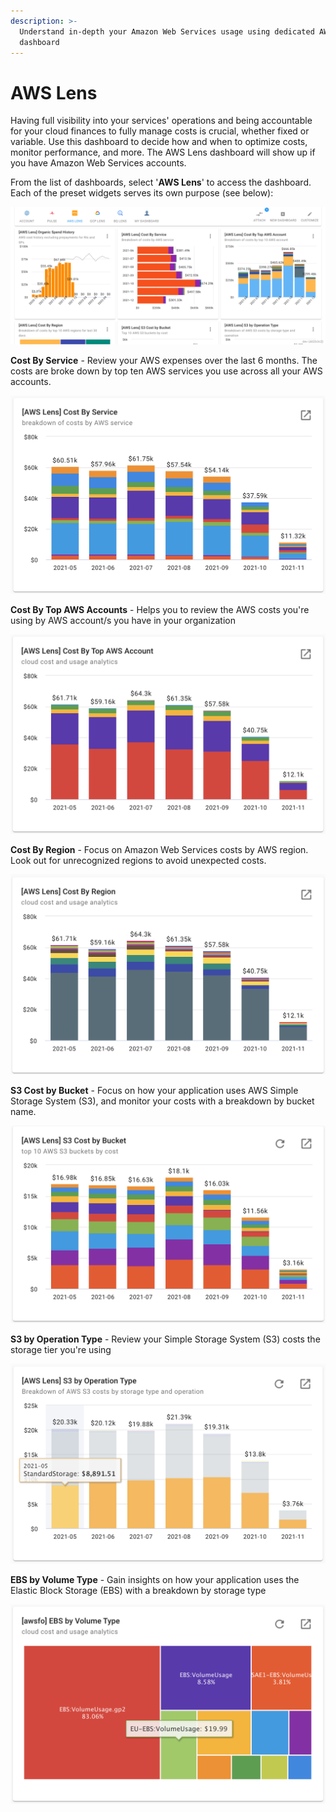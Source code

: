 ```yaml
---
description: >-
  Understand in-depth your Amazon Web Services usage using dedicated AWS Lens
  dashboard
---
```


# AWS Lens

Having full visibility into your services' operations and being accountable for your cloud finances to fully manage costs is crucial, whether fixed or variable. Use this dashboard to decide how and when to optimize costs, monitor performance, and more. The AWS Lens dashboard will show up if you have Amazon Web Services accounts.

From the list of dashboards, select '**AWS Lens**' to access the dashboard. Each of the preset widgets serves its own purpose (see below):

![A screenshot showing the _AWS Lens_ dashboard](../.gitbook/assets/cmp-dashboard-aws-lens.png)

**Cost By Service** - Review your AWS expenses over the last 6 months. The costs are broke down by top ten AWS services you use across all your AWS accounts.

![A screenshot of the Cost By Service report](../.gitbook/assets/cmp-cost-by-service-report.png)

**Cost By Top AWS Accounts** - Helps you to review the AWS costs you're using by AWS account/s you have in your organization

![A screenshot of the Cost By Top AWS Account report](../.gitbook/assets/cmp-cost-by-top-aws-account.png)

**Cost By Region** - Focus on Amazon Web Services costs by AWS region. Look out for unrecognized regions to avoid unexpected costs.

![A screenshot of the Cost By Region report](../.gitbook/assets/cmp-cost-by-region-report.png)

**S3 Cost by Bucket** - Focus on how your application uses AWS Simple Storage System (S3), and monitor your costs with a breakdown by bucket name.

![A screenshot of the S3 Cost by Bucket report](../.gitbook/assets/cmp-s3-cost-by-bucket.png)

**S3 by Operation Type** - Review your Simple Storage System (S3) costs the storage tier you're using

![A screenshot of the S3 by Operation Type report](../.gitbook/assets/cmp-s3-operation-type-report.png)

**EBS by Volume Type** - Gain insights on how your application uses the Elastic Block Storage (EBS) with a breakdown by storage type

![A screenshot of the EBS by Volume Type visualization](../.gitbook/assets/cmp-ebs-by-volume-type.png)
